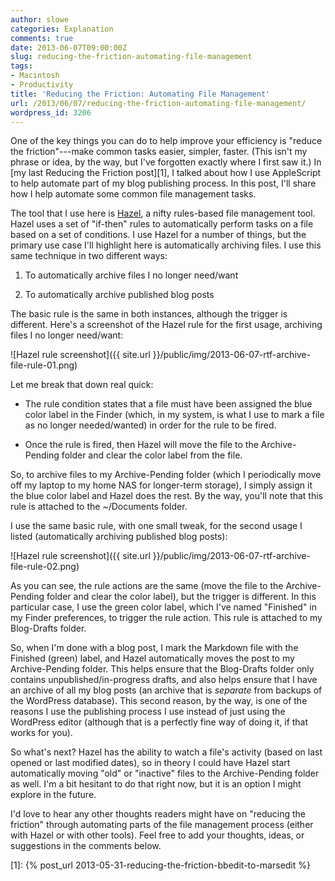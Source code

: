 ```yaml
---
author: slowe
categories: Explanation
comments: true
date: 2013-06-07T09:00:00Z
slug: reducing-the-friction-automating-file-management
tags:
- Macintosh
- Productivity
title: 'Reducing the Friction: Automating File Management'
url: /2013/06/07/reducing-the-friction-automating-file-management/
wordpress_id: 3206
---
```


One of the key things you can do to help improve your efficiency is "reduce the friction"---make common tasks easier, simpler, faster. (This isn't my phrase or idea, by the way, but I've forgotten exactly where I first saw it.) In [my last Reducing the Friction post][1], I talked about how I use AppleScript to help automate part of my blog publishing process. In this post, I'll share how I help automate some common file management tasks.

The tool that I use here is [Hazel](http://www.noodlesoft.com/hazel.php), a nifty rules-based file management tool. Hazel uses a set of "if-then" rules to automatically perform tasks on a file based on a set of conditions. I use Hazel for a number of things, but the primary use case I'll highlight here is automatically archiving files. I use this same technique in two different ways:

1. To automatically archive files I no longer need/want

2. To automatically archive published blog posts

The basic rule is the same in both instances, although the trigger is different. Here's a screenshot of the Hazel rule for the first usage, archiving files I no longer need/want:

![Hazel rule screenshot]({{ site.url }}/public/img/2013-06-07-rtf-archive-file-rule-01.png)

Let me break that down real quick:

* The rule condition states that a file must have been assigned the blue color label in the Finder (which, in my system, is what I use to mark a file as no longer needed/wanted) in order for the rule to be fired.

* Once the rule is fired, then Hazel will move the file to the Archive-Pending folder and clear the color label from the file.

So, to archive files to my Archive-Pending folder (which I periodically move off my laptop to my home NAS for longer-term storage), I simply assign it the blue color label and Hazel does the rest. By the way, you'll note that this rule is attached to the ~/Documents folder.

I use the same basic rule, with one small tweak, for the second usage I listed (automatically archiving published blog posts):

![Hazel rule screenshot]({{ site.url }}/public/img/2013-06-07-rtf-archive-file-rule-02.png)

As you can see, the rule actions are the same (move the file to the Archive-Pending folder and clear the color label), but the trigger is different. In this particular case, I use the green color label, which I've named "Finished" in my Finder preferences, to trigger the rule action. This rule is attached to my Blog-Drafts folder.

So, when I'm done with a blog post, I mark the Markdown file with the Finished (green) label, and Hazel automatically moves the post to my Archive-Pending folder. This helps ensure that the Blog-Drafts folder only contains unpublished/in-progress drafts, and also helps ensure that I have an archive of all my blog posts (an archive that is _separate_ from backups of the WordPress database). This second reason, by the way, is one of the reasons I use the publishing process I use instead of just using the WordPress editor (although that is a perfectly fine way of doing it, if that works for you).

So what's next? Hazel has the ability to watch a file's activity (based on last opened or last modified dates), so in theory I could have Hazel start automatically moving "old" or "inactive" files to the Archive-Pending folder as well. I'm a bit hesitant to do that right now, but it is an option I might explore in the future.

I'd love to hear any other thoughts readers might have on "reducing the friction" through automating parts of the file management process (either with Hazel or with other tools). Feel free to add your thoughts, ideas, or suggestions in the comments below.

[1]: {% post_url 2013-05-31-reducing-the-friction-bbedit-to-marsedit %}
